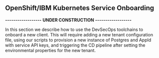 ## OpenShift/IBM Kubernetes Service Onboarding

**------------------**
**UNDER CONSTRUCTION**
**------------------**

In this section we describe how to use the DevSecOps toolchains to onboard a new client.  This will require adding a new tenant configuration file, using our scripts to provision a new instance of Postgres and AppId with service API keys, and triggering the CD pipeline after setting the environmental properties for the new tenant.